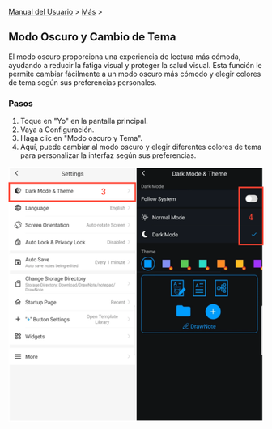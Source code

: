 [Manual del Usuario](/dragonnest/drawnote/manual/es) > [Más](/dragonnest/drawnote/manual/es/more) >

Modo Oscuro y Cambio de Tema
---
El modo oscuro proporciona una experiencia de lectura más cómoda, ayudando a reducir la fatiga visual y proteger la salud visual. Esta función le permite cambiar fácilmente a un modo oscuro más cómodo y elegir colores de tema según sus preferencias personales.

### Pasos
1. Toque en "Yo" en la pantalla principal.
2. Vaya a Configuración.
3. Haga clic en "Modo oscuro y Tema".
4. Aquí, puede cambiar al modo oscuro y elegir diferentes colores de tema para personalizar la interfaz según sus preferencias.

![](imgs/dark_mode_theme2.png)
